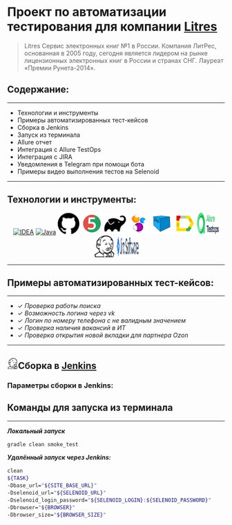 # Проект по автоматизации тестирования для компании [Litres](https://www.litres.ru/)

> Litres Сервис электронных книг №1 в России. Компания ЛитРес, основанная в 2005 году, сегодня является лидером на рынке лицензионных электронных книг в России и странах СНГ. Лауреат «Премии Рунета-2014».

## **Содержание:**

____
* Технологии и инструменты
* Примеры автоматизированных тест-кейсов
* Сборка в Jenkins
* Запуск из терминала
* Allure отчет
* Интеграция с Allure TestOps
* Интеграция с JIRA
* Уведомления в Telegram при помощи бота
* Примеры видео выполнения тестов на Selenoid
____

## <a name="Технологии и инструменты">**Технологии и инструменты:**</a>

<p align="center">  
<a href="https://www.jetbrains.com/idea/"><img src="images/logo/Intelij_IDEA.svg" width="50" height="50"  alt="IDEA"/></a>  
<a href="https://www.java.com/"><img src="images/logo/Java.svg" width="50" height="50"  alt="Java"/></a>  
<a href="https://github.com/"><img src="images/logo/Github.svg" width="50" height="50"  alt="Github"/></a>  
<a href="https://junit.org/junit5/"><img src="images/logo/JUnit5.svg" width="50" height="50"  alt="JUnit 5"/></a>  
<a href="https://gradle.org/"><img src="images/logo/Gradle.svg" width="50" height="50"  alt="Gradle"/></a>  
<a href="https://selenide.org/"><img src="images/logo/Selenide.svg" width="50" height="50"  alt="Selenide"/></a>  
<a href="https://aerokube.com/selenoid/"><img src="images/logo/Selenoid.svg" width="50" height="50"  alt="Selenoid"/></a>  
<a href="ht[images](images)tps://github.com/allure-framework/allure2"><img src="images/logo/Allure.svg" width="50" height="50"  alt="Allure"/></a> 
<a href="https://qameta.io/"><img src="images/logo/Allure2.svg" width="50" height="50"  alt="Allure TestOps"/></a>   
<a href="https://www.jenkins.io/"><img src="images/logo/Jenkins.svg" width="50" height="50"  alt="Jenkins"/></a>  
<a href="https://www.atlassian.com/ru/software/jira/"><img src="images/logo/Jira.svg" width="50" height="50"  alt="Jira"/></a>  
</p>

___
## <a name="Примеры автоматизированных тест-кейсов">**Примеры автоматизированных тест-кейсов:**</a>
___
* ✓ *Проверка работы поиска*
* ✓ *Возможность логина через vk*
* ✓ *Логин по номеру телефона с не валидным значением*
* ✓ *Проверка наличия вакансий в ИТ*
* ✓ *Проверка открытия новой вкладки для партнера Ozon*

___

## <img alt="Jenkins" height="25" src="images/logo/Jenkins.svg" width="25"/></a><a name="Сборка"></a>Сборка в [Jenkins](https://jenkins.autotests.cloud/job/Project_For_Litres/)</a>


### **Параметры сборки в Jenkins:**

## Команды для запуска из терминала
___
***Локальный запуск***

```bash  
gradle clean smoke_test
```
***Удалённый запуск через Jenkins:***
```bash  
clean
${TASK}
-Dbase_url="${SITE_BASE_URL}"
-Dselenoid_url="${SELENOID_URL}"
-Dselenoid_login_password="${SELENOID_LOGIN}:${SELENOID_PASSWORD}"
-Dbrowser="${BROWSER}"
-Dbrowser_size="${BROWSER_SIZE}"
```

